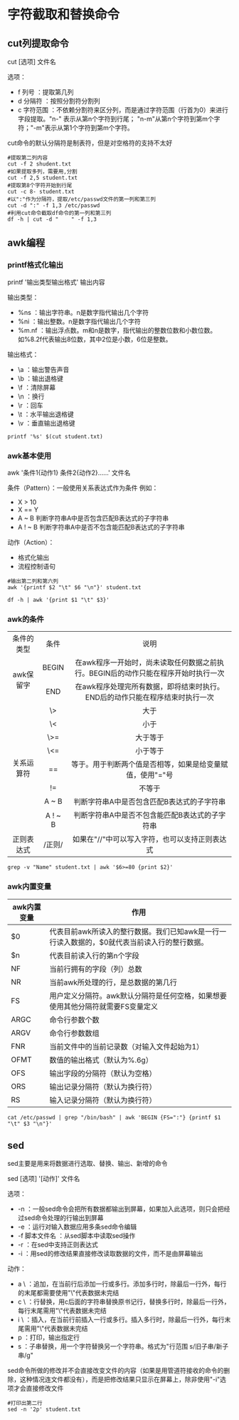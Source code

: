 # 字符截取和替换命令

## cut列提取命令

cut [选项] 文件名

选项：
- f 列号 ：提取第几列
- d 分隔符 ：按照分割符分割列
- c 字符范围
  ：不依赖分割符来区分列，而是通过字符范围（行首为0）来进行字段提取。"n-"
  表示从第n个字符到行尾；
  "n-m"从第n个字符到第m个字符；"-m"表示从第1个字符到第m个字符。
  

cut命令的默认分隔符是制表符，但是对空格符的支持不太好

```shell
#提取第二列内容
cut -f 2 shudent.txt
#如果提取多列，需要用,分割
cut -f 2,5 student.txt
#提取第8个字符开始到行尾
cut -c 8- student.txt
#以":"作为分隔符，提取/etc/passwd文件的第一列和第三列
cut -d ":" -f 1,3 /etc/passwd
#利用cut命令截取df命令的第一列和第三列
df -h | cut -d "    " -f 1,3
```

## awk编程

### printf格式化输出

printf '输出类型输出格式' 输出内容

输出类型：
- %ns ：输出字符串。n是数字指代输出几个字符
- %ni ：输出整数。n是数字指代输出几个字符
- %m.nf
  ：输出浮点数。m和n是数字，指代输出的整数位数和小数位数。如%8.2f代表输出8位数，其中2位是小数，6位是整数。
  

输出格式：
- \a ：输出警告声音
- \b ：输出退格键
- \f ：清除屏幕
- \n ：换行
- \r ：回车
- \t ：水平输出退格键
- \v ：垂直输出退格键

```shell
printf '%s' $(cut student.txt)
```

### awk基本使用

awk '条件1{动作1} 条件2{动作2}……' 文件名

条件（Pattern）：一般使用关系表达式作为条件 例如：
- X > 10
- X == Y
- A ~ B 判断字符串A中是否包含匹配B表达式的子字符串
- A ! ~ B 判断字符串A中是否不包含能匹配B表达式的子字符串

动作（Action）：
- 格式化输出
- 流程控制语句

```shell
#输出第二列和第六列
awk '{printf $2 "\t" $6 "\n"}' student.txt

df -h | awk '{print $1 "\t" $3}'
```

### awk的条件

<table>
    <tbody>
        <tr>
            <td align="center">条件的类型</td>
            <td align="center">条件</td>
            <td align="center">说明</td>
        </tr>
        <tr>
            <td rowspan="2" align="center">awk保留字</td>
            <td align="center">BEGIN</td>
            <td align="center">在awk程序一开始时，尚未读取任何数据之前执行。BEGIN后的动作只能在程序开始时执行一次</td>
        </tr>
        <tr>
             <td align="center">END</td>
            <td align="center">在awk程序处理完所有数据，即将结束时执行。END后的动作只能在程序结束时执行一次</td>
        </tr>
        <tr>
            <td rowspan="8" align="center">关系运算符</td>
            <td align="center">\></td>
            <td align="center">大于</td>
        </tr>
        <tr>
            <td align="center">\<</td>
            <td align="center">小于</td>
        </tr>
        <tr>
            <td align="center">\>=</td>
            <td align="center">大于等于</td>
        </tr>
        <tr>
            <td align="center">\<=</td>
            <td align="center">小于等于</td>
        </tr>
        <tr>
            <td align="center">==</td>
            <td align="center">等于。用于判断两个值是否相等，如果是给变量赋值，使用"="号</td>
        </tr>
        <tr>
            <td align="center">!=</td>
            <td align="center">不等于</td>
        </tr>
        <tr>
            <td align="center">A ~ B </td>
            <td align="center">判断字符串A中是否包含匹配B表达式的子字符串</td>
        </tr>
        <tr>
            <td align="center">A ! ~ B</td>
            <td align="center">判断字符串A中是否不包含能匹配B表达式的子字符串</td>
        </tr>
        <tr>
            <td align="center">正则表达式</td>
            <td align="center">/正则/</td>
            <td align="center">如果在"//"中可以写入字符，也可以支持正则表达式</td>
        </tr>
    </tbody>
</table>

```shell
grep -v "Name" student.txt | awk '$6>=80 {print $2}'
```

### awk内置变量

| awk内置变量 | 作用 |
| --- | --- |
| $0 | 代表目前awk所读入的整行数据。我们已知awk是一行一行读入数据的，$0就代表当前读入行的整行数据。 |
| $n | 代表目前读入行的第n个字段 |
| NF | 当前行拥有的字段（列）总数 |
| NR | 当前awk所处理的行，是总数据的第几行 |
| FS | 用户定义分隔符。awk默认分隔符是任何空格，如果想要使用其他分隔符就需要FS变量定义 |
| ARGC | 命令行参数个数 |
| ARGV | 命令行参数数组 |
| FNR | 当前文件中的当前记录数（对输入文件起始为1） |
| OFMT | 数值的输出格式（默认为%.6g） |
| OFS | 输出字段的分隔符（默认为空格） |
| ORS | 输出记录分隔符（默认为换行符） |
| RS | 输入记录分隔符（默认为换行符） |

```shell
cat /etc/passwd | grep "/bin/bash" | awk 'BEGIN {FS=":"} {printf $1 "\t" $3 "\n"}'
```

## sed

sed主要是用来将数据进行选取、替换、输出、新增的命令

sed [选项] '[动作]' 文件名

选项：
- -n
  ：一般sed命令会把所有数据都输出到屏幕，如果加入此选项，则只会把经过sed命令处理的行输出到屏幕 
- -e ：运行对输入数据应用多条sed命令编辑
- -f 脚本文件名 ：从sed脚本中读取sed操作
- -r ：在sed中支持正则表达式
- -i ：用sed的修改结果直接修改读取数据的文件，而不是由屏幕输出

动作：
- a \ ：追加，在当前行后添加一行或多行。添加多行时，除最后一行外，每行的末尾都需要使用"\\"代表数据未完结
- c \ ：行替换，用c后面的字符串替换原书记行，替换多行时，除最后一行外，每行末尾需用"\\"代表数据未完结
- i \ ：插入，在当前行前插入一行或多行。插入多行时，除最后一行外，每行末尾需用"\\"代表数据未完结
- p ：打印，输出指定行
- s ：子串替换，用一个字符替换另一个字符串。格式为"行范围 s/旧子串/新子串/g"

sed命令所做的修改并不会直接改变文件的内容（如果是用管道符接收的命令的删除，这种情况连文件都没有），而是把修改结果只显示在屏幕上，除非使用"-i"选项才会直接修改文件

```shell
#打印出第二行
sed -n '2p' student.txt

```




